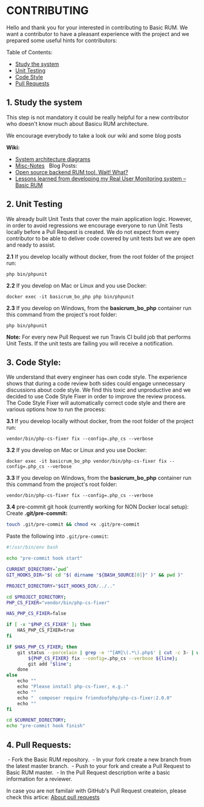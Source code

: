 # CONTRIBUTING

Hello and thank you for your interested in contributing to Basic RUM. We want a contributor to have a pleasant experience with the project and we prepared some useful hints for contributors:

Table of Contents:
- [Study the system](#1.Study-the-system)
- [Unit Testing](#2.-Unit-Testing)
- [Code Style](#3.-Code-Style)
- [Pull Requests](#4.-Pull-Requests)
 
## 1. Study the system

This step is not mandatory it could be really helpful for a new contributor who doesn't know much about Basicu RUM architecture.

We encourage everybody to take a look our wiki and some blog posts

**Wiki:**

* [System architecture diagrams](https://github.com/basicrum/backoffice/wiki/Architecture-diagrams)
* [Misc-Notes](https://github.com/basicrum/backoffice/wiki/Misc-Notes)
 
Blog Posts:
* [Open source backend RUM tool. Wait! What?](https://calendar.perfplanet.com/2018/open-source-backend-rum-tool-wait-what)
* [Lessons learned from developing my Real User Monitoring system – Basic RUM](https://calendar.perfplanet.com/2019/lessons-learned-from-developing-my-real-user-monitoring-system-basic-rum/)

## 2. Unit Testing

We already built Unit Tests that cover the main application logic. However, in order to avoid regressions we encourage everyone to run Unit Tests locally before a Pull Request is created. We do not expect from every contributor to be able to deliver code covered by unit tests but we are open and ready to assist. 

**2.1** If you develop locally without docker, from the root folder of the project run:

```php bin/phpunit```

**2.2** If you develop on Mac or Linux and you use Docker:

```docker exec -it basicrum_bo_php php bin/phpunit```

**2.3** If you develop on Windows, from the **basicrum_bo_php** container run this command from the project's root folder:

```php bin/phpunit```

**Note:** For every new Pull Request we run Travis CI build job that performs Unit Tests. If the unit tests are failing you will receive a notification.

## 3. Code Style:

We understand that every engineer has own code style. The experience shows that during a code review both sides could engage unnecessary discussions about code style. We find this toxic and unproductive and we decided to use Code Style Fixer in order to improve the review process. 
The Code Style Fixer will automatically correct code style and there are various options how to run the process:

**3.1** If you develop locally without docker, from the root folder of the project run:

```vendor/bin/php-cs-fixer fix --config=.php_cs --verbose```

**3.2** If you develop on Mac or Linux and you use Docker:

```docker exec -it basicrum_bo_php vendor/bin/php-cs-fixer fix --config=.php_cs --verbose```

**3.3** If you develop on Windows, from the **basicrum_bo_php** container run this command from the project's root folder:

```vendor/bin/php-cs-fixer fix --config=.php_cs --verbose```

**3.4** pre-commit git hook (currently working for NON Docker local setup): 
Create **.git/pre-commit:**
```bash
touch .git/pre-commit && chmod +x .git/pre-commit
```

Paste the following into ```.git/pre-commit```:   
```bash
#!/usr/bin/env bash

echo "pre-commit hook start"

CURRENT_DIRECTORY=`pwd`
GIT_HOOKS_DIR="$( cd "$( dirname "${BASH_SOURCE[0]}" )" && pwd )"

PROJECT_DIRECTORY="$GIT_HOOKS_DIR/../.."

cd $PROJECT_DIRECTORY;
PHP_CS_FIXER="vendor/bin/php-cs-fixer"

HAS_PHP_CS_FIXER=false

if [ -x "$PHP_CS_FIXER" ]; then
    HAS_PHP_CS_FIXER=true
fi

if $HAS_PHP_CS_FIXER; then
    git status --porcelain | grep -e '^[AM]\(.*\).php$' | cut -c 3- | while read line; do
        ${PHP_CS_FIXER} fix --config=.php_cs --verbose ${line};
        git add "$line";
    done
else
    echo ""
    echo "Please install php-cs-fixer, e.g.:"
    echo ""
    echo "  composer require friendsofphp/php-cs-fixer:2.0.0"
    echo ""
fi

cd $CURRENT_DIRECTORY;
echo "pre-commit hook finish"
```

## 4. Pull Requests:

 - Fork the Basic RUM repository.
 - In your fork create a new branch from the latest master branch.
 - Push to your fork and create a Pull Request to Basic RUM master.
 - In the Pull Request description write a basic information for a reviewer.

In case you are not familair with GitHub's Pull Request createion, please check this artice: [About pull requests](https://help.github.com/en/github/collaborating-with-issues-and-pull-requests/about-pull-requests)
